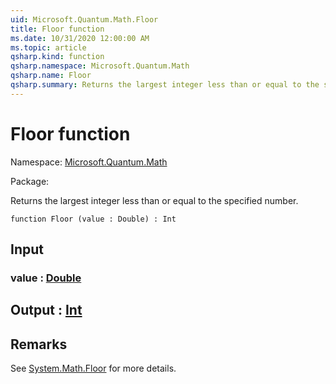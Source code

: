 ```yaml
---
uid: Microsoft.Quantum.Math.Floor
title: Floor function
ms.date: 10/31/2020 12:00:00 AM
ms.topic: article
qsharp.kind: function
qsharp.namespace: Microsoft.Quantum.Math
qsharp.name: Floor
qsharp.summary: Returns the largest integer less than or equal to the specified number.
---
```


# Floor function

Namespace: [Microsoft.Quantum.Math](xref:Microsoft.Quantum.Math)

Package: [](https://nuget.org/packages/)


Returns the largest integer less than or equal to the specified number.

```qsharp
function Floor (value : Double) : Int
```


## Input

### value : [Double](xref:microsoft.quantum.lang-ref.double)





## Output : [Int](xref:microsoft.quantum.lang-ref.int)



## Remarks

See [System.Math.Floor](https://docs.microsoft.com/dotnet/api/system.math.floor) for more details.